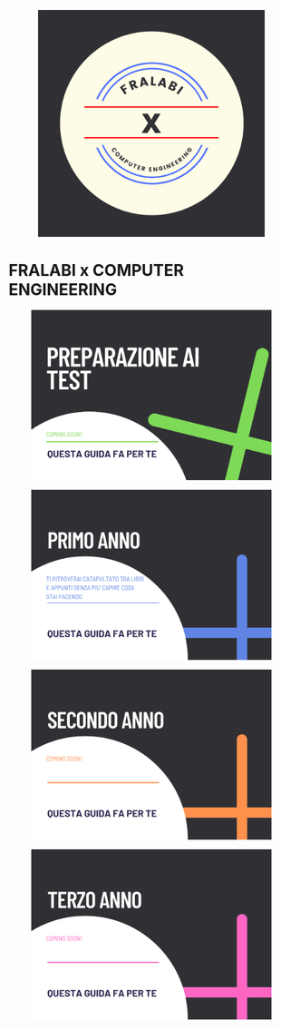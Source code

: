 
<p align="center">
<img height="400" weight="400" style="align:center" src="https://github.com/fralabi/images/blob/main/COMPUTER_ENGINEERING/LOGO%20ENGINEERING.png">
</p>

# FRALABI x COMPUTER ENGINEERING

<p align="center">
<a href="https://github.com/fralabi/Computer_Engineering/tree/main/PREPARAZIONE%20AI%20TEST"><img height="300" weight="700" style="align:center" 
src="https://github.com/fralabi/images/blob/main/COMPUTER_ENGINEERING/PREPARAZIONE%20AI%20TEST.png"></a>
</p>


<p align="center">
<a href="https://github.com/fralabi/Computer_Engineering/tree/main/Primo_Anno"><img height="300" weight="700" style="align:center" 
src="https://github.com/fralabi/images/blob/main/COMPUTER_ENGINEERING/PRIMO%20ANNO.png"></a>
</p>

<p align="center">
<a href="https://github.com/fralabi/Computer_Engineering/tree/main/Secondo_Anno"><img height="300" weight="700" style="align:center" 
src="https://github.com/fralabi/images/blob/main/COMPUTER_ENGINEERING/SECONDO%20ANNO.png"></a>
</p>

<p align="center">
<a href="https://github.com/fralabi/Computer_Engineering/tree/main/Terzo_Anno"><img height="300" weight="700" style="align:center" 
src="https://github.com/fralabi/images/blob/main/COMPUTER_ENGINEERING/TERZO%20ANNO.png"></a>
</p>
